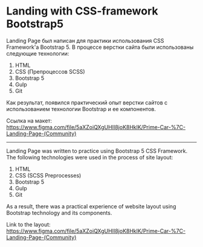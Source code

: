 # Landing with CSS-framework Bootstrap5
Landing Page был написан для практики использования CSS Framework'а Bootstrap 5.
В процессе верстки сайта были использованы следующие технологии:
  1. HTML
  2. CSS (Препроцессов SCSS)
  3. Bootstrap 5
  4. Gulp
  5. Git
  
Как результат, появился практический опыт верстки сайтов с использованием технологии Bootstrap и ее компонентов.
  
Ссылка на макет:
https://www.figma.com/file/5aXZoiQXgUHII8joK8HklK/Prime-Car-%7C-Landing-Page-(Community)

______________________________________________________________________________________________________________________________


Landing Page was written to practice using Bootstrap 5 CSS Framework.
The following technologies were used in the process of site layout:
 1. HTML
 2. CSS (SCSS Preprocesses)
 3. Bootstrap 5
 4. Gulp
 5. Git
 
As a result, there was a practical experience of website layout using Bootstrap technology and its components.

Link to the layout:
https://www.figma.com/file/5aXZoiQXgUHII8joK8HklK/Prime-Car-%7C-Landing-Page-(Community)
